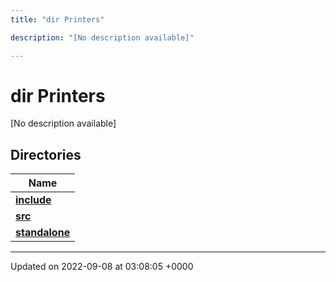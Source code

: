 ```yaml
---
title: "dir Printers"

description: "[No description available]"

---
```


# dir Printers

[No description available]

## Directories

| Name           |
| -------------- |
| **[include](/documentation/code/files/dir_95da2a648a583df99065c2afaee9eec4/#dir-include)**  |
| **[src](/documentation/code/files/dir_5eddcbaa329b846c52710353c79a6d75/#dir-src)**  |
| **[standalone](/documentation/code/files/dir_97d256925c522a3ab83658f4272e553e/#dir-standalone)**  |






-------------------------------

Updated on 2022-09-08 at 03:08:05 +0000
